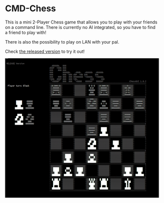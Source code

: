 # CMD-Chess

This is a mini 2-Player Chess game that allows you to play with your friends on a command line.
There is currently no AI integrated, so you have to find a friend to play with!

There is also the possibility to play on LAN with your pal.

Check [the released version](https://github.com/GmxMahdi/CMD-Chess/releases) to try it out!

[![Click to watch showcase](https://github.com/GmxMahdi/CMD-Chess/blob/master/chess-thumbnail.png)](https://user-images.githubusercontent.com/76925178/103494997-2eb0ac00-4e07-11eb-8965-d119c824a2ae.mp4)
